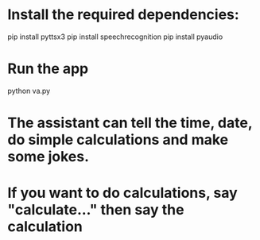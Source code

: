 # Install the required dependencies:
pip install pyttsx3
pip install speechrecognition
pip install pyaudio

# Run the app
python va.py

# The assistant can tell the time, date, do simple calculations and make some jokes.
# If you want to do calculations, say "calculate..." then say the calculation
